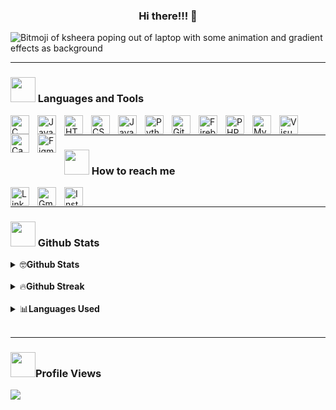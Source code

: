 <h3 align="center">Hi there!!! 👋 </h3>

![Bitmoji of ksheera poping out of laptop with some animation and gradient effects as background](https://github.com/Ksheerashetty/Ksheerashetty/assets/65451950/5adddaa6-dae7-432a-9d41-4f5a53327af4)

---
### <img src="https://media.giphy.com/media/j2pOGeGYKe2xCCKwfi/giphy.gif" width="40"> Languages and Tools    
<img align="left" alt="C" title="C" width="30px" style="padding-right:10px;" src="https://cdn.jsdelivr.net/gh/devicons/devicon/icons/c/c-plain.svg" />           
<img align="left" alt="Java" title="Java" width="30px" style="padding-right:10px;" src="https://cdn.jsdelivr.net/gh/devicons/devicon/icons/java/java-original.svg"/>
<img align="left" alt="HTML" title="HTML" width="30px" style="padding-right:10px;" src="https://cdn.jsdelivr.net/gh/devicons/devicon/icons/html5/html5-plain.svg" />
<img align="left" alt="CSS" title="CSS" width="30px" style="padding-right:10px;" src="https://cdn.jsdelivr.net/gh/devicons/devicon/icons/css3/css3-plain.svg" />
<img align="left" alt="JavaScript" title="JavaScript" width="30px" style="padding-right:10px;" src="https://cdn.jsdelivr.net/gh/devicons/devicon/icons/javascript/javascript-plain.svg" />
<img align="left" alt="Python" title="Python" width="30px" style="padding-right:10px;" src="https://cdn.jsdelivr.net/gh/devicons/devicon/icons/python/python-plain.svg" />
<img align="left" alt="GitHub" title="Github" width="30px" style="padding-right:10px;" src="https://cdn.jsdelivr.net/gh/devicons/devicon/icons/github/github-original.svg"/>
<img align="left" alt="Firebase" title="Firebase" width="30px" style="padding-right:10px;" src="https://cdn.jsdelivr.net/gh/devicons/devicon/icons/firebase/firebase-plain.svg" />
<img  align="left" alt="PHP" title="PHP" width="30px" style="padding-right:10px;" src="https://cdn.jsdelivr.net/gh/devicons/devicon/icons/php/php-original.svg" />
<img align="left" alt="MySQL" title="MySQL" width="30px" style="padding-right:10px;" src="https://cdn.jsdelivr.net/gh/devicons/devicon/icons/mysql/mysql-original.svg" />  
<img align="left" alt="Visual Studio Code" title="MySQL" width="30px" style="padding-right:10px;" src="https://cdn.jsdelivr.net/gh/devicons/devicon/icons/vscode/vscode-original.svg" />
<img align="left" alt="Canva" title="MySQL" width="30px" style="padding-right:10px;" src="https://cdn.jsdelivr.net/gh/devicons/devicon/icons/canva/canva-original.svg" />
<img align="left" alt="Figma" title="MySQL" width="30px" style="padding-right:10px;" src="https://cdn.jsdelivr.net/gh/devicons/devicon/icons/figma/figma-original.svg" />
</br>

---
### <img src= "https://media.giphy.com/media/4dH9RUIKgYu2jfrYJI/giphy.gif" width="40"> How to reach me ️</h3>
<p >
  <a href="https://linkedin.com/in/ksheerashetty28/" title="LinkedIn">
    <img src="https://github-production-user-asset-6210df.s3.amazonaws.com/65451950/265392888-642dfb60-536d-4af0-8dd6-9fc8aee0d277.png" alt="LinkedIn" width="30px" height="30px"  align="left"  style="padding-right:10px;">
  </a>
  <a href="mailto:ksheerashetty@gmail.com" title="Gmail">
    <img src="https://github-production-user-asset-6210df.s3.amazonaws.com/65451950/265397778-e893de56-42b1-4be5-95fc-e16feed28ada.png" alt="Gmail" width="30px" height="30px"  align="left" style="padding-right:10px;">
  </a>
  <a href="https://www.instagram.com/ksheera_shetty_/" title="Instagram">
    <img src="https://github-production-user-asset-6210df.s3.amazonaws.com/65451950/265400922-e10aa2cb-6116-4eb6-8ca3-42a00ce05860.png" alt="Instagram" width="30px" height="30px"  align="left" style="padding-right:10px;">
  </a>
</p>


</br>

---
### <img src="https://media.giphy.com/media/ZCN6F3FAkwsyOGU2RS/giphy.gif" width="40"> Github Stats
<details>
  <summary>🤓<b>Github Stats</b></summary>
 <br />
 <p align="center">
  <a href="https://github.com/Ksheerashetty">
  <img src="https://github-readme-stats.vercel.app/api?username=Ksheerashetty&&show_icons=true&title_color=00A4F8&icon_color=0A7F94&text_color=00CCC3&bg_color=000000" alt="GitHub Stats"> 
  </a>
 </p>
</details>
</br>

<details>
  <summary>🔥<b>Github Streak</b></summary>
 <br />
 <p align="center">
   <a href="https://git.io/streak-stats"><img src="https://streak-stats.demolab.com?user=Ksheerashetty&theme=tokyonight" alt="GitHub Streak">
  </a>
 </p>
</details>
</br>
<details>
  <summary>📊<b>Languages Used</b></summary>
 <br />
 <p align="center">
      <img src="https://github-readme-stats.vercel.app/api/top-langs/?username=Ksheerashetty&theme=tokyonight&hide_border=false&include_all_commits=true&count_private=true&layout=compact">

  </a>
 </p>
</details>
</br>

---
### <img src="https://media.giphy.com/media/v1.Y2lkPTc5MGI3NjExa2N2MW9venJ6NGw4MXRoaGw1bHY4NHgya3B4d2N5aGozYzRrcTBseSZlcD12MV9pbnRlcm5hbF9naWZfYnlfaWQmY3Q9Zw/3oEjHOk51T66Qd8tJm/giphy.gif"  width="40">Profile Views
<img src="https://profile-counter.glitch./Ksheerashetty/count.svg" />

<!--<a href = "https://www.instagram.com/_ksheera_shetty_/?utm_medium=copy_link">Instagram</a></br>
<!--<img src = "https://github-readme-stats.vercel.app/api?username=Ksheerashetty&&theme=aura&show_icons=true">-->
<!--<img src = "https://github-readme-stats.vercel.app/api?username=Ksheerashetty&&show_icons=true&title_color=00A4F8&icon_color=0A7F94&text_color=00CCC3&bg_color=000000">



<!--<img src=" https://github.com/Ksheerashetty/Ksheerashetty/assets/65451950/5adddaa6-dae7-432a-9d41-4f5a53327af4" title="Bitmoji of ksheera poping out of laptop with some animation and gradient effects" alt="Bitmoji of ksheera poping out of laptop with some animation and gradient effects" >-->
<!--![gif](https://github.com/Ksheerashetty/Ksheerashetty/assets/65451950/84f00673-cbe1-4fcc-babb-3815a42286bf)-->

<!--https://github.com/Ksheerashetty/Ksheerashetty/assets/65451950/9fddddc0-7cd5-420d-9a63-887d001057c4-->

<!--<a href="https://visitorbadge.io/status?path=Ksheerashetty"><img src="https://api.visitorbadge.io/api/visitors?path=Ksheerashetty&label=Profile%20Views&labelColor=%230a7f94&countColor=%2300ccc3&style=flat&labelStyle=none" /></a>

<!--[![Visitors](https://api.visitorbadge.io/api/visitors?path=Ksheerashetty&label=Profile%20Views&labelColor=%23ba68c8&countColor=%232ccce4&style=flat&labelStyle=none)](https://visitorbadge.io/status?path=Ksheerashetty)
<!--[![Top Langs](https://github-readme-stats.vercel.app/api/top-langs/?username=anuraghazra&layout=pie)](https://github.com/anuraghazra/github-readme-stats)
<!--[![Top Langs](https://github-readme-stats.vercel.app/api/top-langs/?username=Ksheerashetty&layout=donut-vertical)](https://github.com/Ksheerashetty?tab=repositories)-->
<!--<a href="https://visitorbadge.io/status?path=https%3A%2F%2Fgithub.com%2FKsheerashetty"><img src="https://api.visitorbadge.io/api/visitors?path=https%3A%2F%2Fgithub.com%2FKsheerashetty&label=Views&labelColor=%23ba68c8&countColor=%232ccce4&style=flat" /></a>
<!-- ![visitors](https://visitor-badge.glitch.me/badge?page_id=page.id&left_color=green&right_color=red)
<!--[![Top Langs](https://github-readme-stats.vercel.app/api/top-langs/?username=Ksheerashetty)](https://github.com/Ksheerashetty/github-readme-stats)
<!--[![Readme Card](https://github-readme-stats.vercel.app/api/pin/?username=Ksheerashetty&repo=github-readme-stats)](https://github.com/Ksheerashetty/github-readme-stats)
pins
<!--[instagram](https://www.instagram.com/_ksheera_shetty_/?utm_medium=copy_link)
<!--[instagram](https://encrypted-tbn0.gstatic.com/images?q=tbn:ANd9GcQ1U6LmpzoBNg2YbRan2SF3p9S1CafG33UMocaKrzKtNsZgijE2QNwVpYzJpRFumSJX0rU&usqp=CAU)
<!-- <a href = "https://www.hackerrank.com/ksheerashetty">HackerRank </br>
<!--
<!--![gif2](https://github.com/Ksheerashetty/Ksheerashetty/assets/65451950/3c3546c1-3575-43f6-80bc-15db1016f9fd)
**Ksheerashetty/Ksheerashetty** is a ✨ _special_ ✨ repository because its `README.md` (this file) appears on your GitHub profile.
Here are some ideas to get you started:

- 🔭 I’m currently working on ...
- 🌱 I’m currently learning ...
- 👯 I’m looking to collaborate on ...
- 🤔 I’m looking for help with ...
- 💬 Ask me about ...
 ...
- 😄 Pronouns: ...
- ⚡ Fun fact: ...
-->

